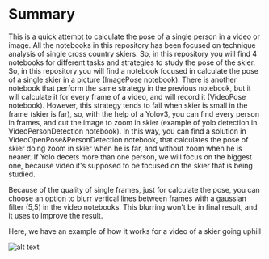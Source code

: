 # Summary

This is a quick attempt to calculate the pose of a single person in a video or image. All the notebooks in this repository has been focused on technique analysis of single cross country skiers. So, in this repository you will find 4 notebooks for different tasks and strategies to study the pose of the skier. So, in this repository you will find a notebook focused in calculate the pose of a single skier in a picture (ImagePose notebook). There is another notebook that perform the same strategy in the previous notebook, but it will calculate it for every frame of a video, and will record it (VideoPose notebook). However, this strategy tends to fail when skier is small in the frame (skier is far), so, with the help of a Yolov3, you can find every person in frames, and cut the image to zoom in skier (example of yolo detection in VideoPersonDetection notebook). In this way, you can find a solution in VideoOpenPose&PersonDetection notebook, that calculates the pose of skier doing zoom in skier when he is far, and without zoom when he is nearer. If Yolo decets more than one person, we will focus on the biggest one, because video it's supposed to be focused on the skier that is being studied.

Because of the quality of single frames, just for calculate the pose, you can choose an option to blurr vertical lines between frames with a gaussian filter (5,5) in the video notebooks. This blurring won't be in final result, and it uses to improve the result.

Here, we have an example of how it works for a video of a skier going uphill

![alt text](https://github.com/TuronLab/PoseDetection/blob/main/Example.gif "Example Video Pose detection")
